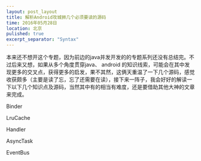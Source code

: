```yaml
---
layout: post_layout
title: 解析Android攻城狮几个必须要读的源码
time: 2016年05月28日
location: 北京
pulished: true
excerpt_separator: "Syntax"
---
```

本来还不想开这个专题，因为前边的java并发开发的的专题系列还没有总结完。不过后来又想，如果从多个角度贯穿java、 android 的知识线索，可能会在其中发现更多的交叉点，获得更多的启发，果不其然，这俩天重温了一下几个源码，感觉收获颇多（主要是读了忘，忘了还需要在读），接下来一阵子，我会好好的解读一下以下几个知识点及源码，当然其中有的相当有难度，还是要借助其他大神的文章来完成。

Binder

LruCache

Handler

AsyncTask

EventBus
